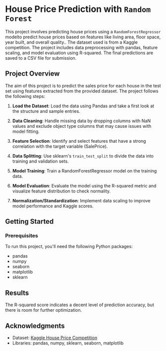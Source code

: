 # House Price Prediction with `Random Forest`

This project involves predicting house prices using a `RandomForestRegressor` modelto predict house prices based on features like living area, floor space, year built, and overall quality.. The dataset used is from a Kaggle competition. The project includes data preprocessing with pandas, feature scaling, and model evaluation using R-squared. The final predictions are saved to a CSV file for submission.

## Project Overview

The aim of this project is to predict the sales price for each house in the test set using features extracted from the provided dataset. The project follows the following steps:

1. **Load the Dataset**: Load the data using Pandas and take a first look at the structure and sample entries.

2. **Data Cleaning**: Handle missing data by dropping columns with NaN values and exclude object type columns that may cause issues with model fitting.

3. **Feature Selection**: Identify and select features that have a strong correlation with the target variable (SalePrice).

4. **Data Splitting**: Use sklearn's `train_test_split` to divide the data into training and validation sets.

5. **Model Training**: Train a RandomForestRegressor model on the training data.

6. **Model Evaluation**: Evaluate the model using the R-squared metric and visualize feature distribution to check normality.

7. **Normalization/Standardization**: Implement data scaling to improve model performance and Kaggle scores.

## Getting Started

### Prerequisites

To run this project, you'll need the following Python packages:

- pandas
- numpy
- seaborn
- matplotlib
- sklearn

## Results

The R-squared score indicates a decent level of prediction accuracy, but there is room for further optimization.

## Acknowledgments

- Dataset: [Kaggle House Price Competition](https://www.kaggle.com/c/house-prices-advanced-regression-techniques)
- Libraries: pandas, numpy, sklearn, seaborn, matplotlib


